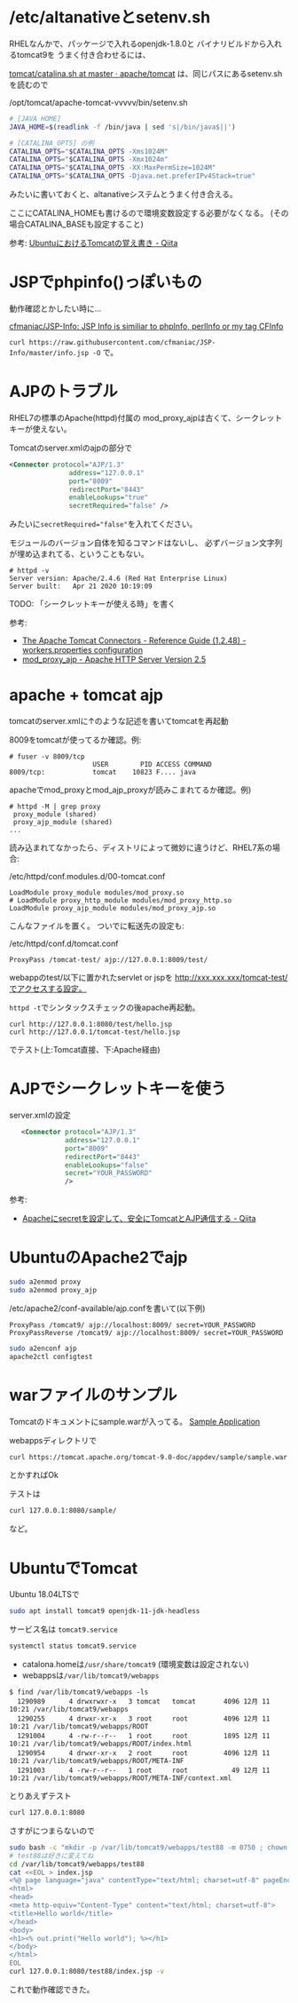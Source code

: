 
# /etc/altanativeとsetenv.sh

RHELなんかで、パッケージで入れるopenjdk-1.8.0と
バイナリビルドから入れるtomcat9を
うまく付き合わせるには、

[tomcat/catalina.sh at master · apache/tomcat](https://github.com/apache/tomcat/blob/master/bin/catalina.sh)
は、同じパスにあるsetenv.shを読むので

/opt/tomcat/apache-tomcat-vvvvv/bin/setenv.sh
```sh
# [JAVA HOME]
JAVA_HOME=$(readlink -f /bin/java | sed 's|/bin/java$||')

# [CATALINA_OPTS] の例
CATALINA_OPTS="$CATALINA_OPTS -Xms1024M"
CATALINA_OPTS="$CATALINA_OPTS -Xmx1024m"
CATALINA_OPTS="$CATALINA_OPTS -XX:MaxPermSize=1024M"
CATALINA_OPTS="$CATALINA_OPTS -Djava.net.preferIPv4Stack=true"
```
みたいに書いておくと、altanativeシステムとうまく付き合える。

ここにCATALINA_HOMEも書けるので環境変数設定する必要がなくなる。
(その場合CATALINA_BASEも設定すること)

参考:
[UbuntuにおけるTomcatの覚え書き - Qiita](https://qiita.com/hidekuro/items/119317f826253326e490)


# JSPでphpinfo()っぽいもの

動作確認とかしたい時に...

[cfmaniac/JSP-Info: JSP Info is similiar to phpInfo, perlInfo or my tag CFInfo](https://github.com/cfmaniac/JSP-Info)

`curl https://raw.githubusercontent.com/cfmaniac/JSP-Info/master/info.jsp -O`
で。


# AJPのトラブル

RHEL7の標準のApache(httpd)付属の
mod_proxy_ajpは古くて、シークレットキーが使えない。

Tomcatのserver.xmlのajpの部分で

```xml
<Connector protocol="AJP/1.3"
               address="127.0.0.1"
               port="8009"
               redirectPort="8443"
               enableLookups="true"
               secretRequired="false" />
```
みたいに`secretRequired="false"`を入れてください。

モジュールのバージョン自体を知るコマンドはないし、
必ずバージョン文字列が埋め込まれてる、ということもない。
```
# httpd -v
Server version: Apache/2.4.6 (Red Hat Enterprise Linux)
Server built:   Apr 21 2020 10:19:09
```

TODO: 「シークレットキーが使える時」を書く

参考:
- [The Apache Tomcat Connectors - Reference Guide (1.2.48) - workers.properties configuration](https://tomcat.apache.org/connectors-doc/reference/workers.html)
- [mod_proxy_ajp - Apache HTTP Server Version 2.5](https://httpd.apache.org/docs/trunk/en/mod/mod_proxy_ajp.html)

# apache + tomcat ajp

tomcatのserver.xmlに↑のような記述を書いてtomcatを再起動

8009をtomcatが使ってるか確認。例:
```
# fuser -v 8009/tcp
                     USER        PID ACCESS COMMAND
8009/tcp:            tomcat    10823 F.... java
```

apacheでmod_proxyとmod_ajp_proxyが読みこまれてるか確認。例)
```
# httpd -M | grep proxy
 proxy_module (shared)
 proxy_ajp_module (shared)
...
```

読み込まれてなかったら、ディストリによって微妙に違うけど、RHEL7系の場合:

/etc/httpd/conf.modules.d/00-tomcat.conf
```
LoadModule proxy_module modules/mod_proxy.so
# LoadModule proxy_http_module modules/mod_proxy_http.so
LoadModule proxy_ajp_module modules/mod_proxy_ajp.so
```
こんなファイルを置く。
ついでに転送先の設定も:

/etc/httpd/conf.d/tomcat.conf
```
ProxyPass /tomcat-test/ ajp://127.0.0.1:8009/test/
```
webappのtest/以下に置かれたservlet or jspを
http://xxx.xxx.xxx/tomcat-test/でアクセスする設定。

`httpd -t`でシンタックスチェックの後apache再起動。

```
curl http://127.0.0.1:8080/test/hello.jsp
curl http://127.0.0.1/tomcat-test/hello.jsp
```
でテスト(上:Tomcat直接、下:Apache経由)

# AJPでシークレットキーを使う

server.xmlの設定
```xml
   <Connector protocol="AJP/1.3"
              address="127.0.0.1"
              port="8009"
              redirectPort="8443"
              enableLookups="false"
              secret="YOUR_PASSWORD"
              />
```

参考:
- [Apacheにsecretを設定して、安全にTomcatとAJP通信する - Qiita](https://qiita.com/polarbear08/items/f016a0675e6c9637e7b8)


# UbuntuのApache2でajp

```sh
sudo a2enmod proxy
sudo a2enmod proxy_ajp
```

/etc/apache2/conf-available/ajp.confを書いて(以下例)
```
ProxyPass /tomcat9/ ajp://localhost:8009/ secret=YOUR_PASSWORD
ProxyPassReverse /tomcat9/ ajp://localhost:8009/ secret=YOUR_PASSWORD
```

```sh
sudo a2enconf ajp
apache2ctl configtest
```

# warファイルのサンプル

Tomcatのドキュメントにsample.warが入ってる。
[Sample Application](https://tomcat.apache.org/tomcat-9.0-doc/appdev/sample/)

webappsディレクトリで
```sh
curl https://tomcat.apache.org/tomcat-9.0-doc/appdev/sample/sample.war -O
```
とかすればOk

テストは
```sh
curl 127.0.0.1:8080/sample/
```
など。

# UbuntuでTomcat

Ubuntu 18.04LTSで
```sh
sudo apt install tomcat9 openjdk-11-jdk-headless
```
サービス名は `tomcat9.service`
```sh
systemctl status tomcat9.service
```
- catalona.homeは`/usr/share/tomcat9` (環境変数は設定されない)
- webappsは`/var/lib/tomcat9/webapps`

```
$ find /var/lib/tomcat9/webapps -ls
  1290989      4 drwxrwxr-x   3 tomcat   tomcat       4096 12月 11 10:21 /var/lib/tomcat9/webapps
  1290255      4 drwxr-xr-x   3 root     root         4096 12月 11 10:21 /var/lib/tomcat9/webapps/ROOT
  1291004      4 -rw-r--r--   1 root     root         1895 12月 11 10:21 /var/lib/tomcat9/webapps/ROOT/index.html
  1290954      4 drwxr-xr-x   2 root     root         4096 12月 11 10:21 /var/lib/tomcat9/webapps/ROOT/META-INF
  1291003      4 -rw-r--r--   1 root     root           49 12月 11 10:21 /var/lib/tomcat9/webapps/ROOT/META-INF/context.xml
```

とりあえずテスト
```sh
curl 127.0.0.1:8080
```

さすがにつまらないので
```sh
sudo bash -c "mkdir -p /var/lib/tomcat9/webapps/test88 -m 0750 ; chown $UID:tomcat /var/lib/tomcat9/webapps/test88"
# test88は好きに変えてね
cd /var/lib/tomcat9/webapps/test88
cat <<EOL > index.jsp
<%@ page language="java" contentType="text/html; charset=utf-8" pageEncoding="utf-8" session="false"%><!DOCTYPE html>
<html>
<head>
<meta http-equiv="Content-Type" content="text/html; charset=utf-8">
<title>Hello world</title>
</head>
<body>
<h1><% out.print("Hello world"); %></h1>
</body>
</html>
EOL
curl 127.0.0.1:8080/test88/index.jsp -v
```

これで動作確認できた。